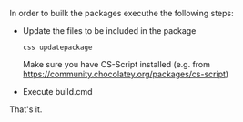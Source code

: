 In order to builk the packages executhe the following steps:
- Update the files to be included in the package
  ```
  css updatepackage
  ```
  Make sure you have CS-Script installed (e.g. from https://community.chocolatey.org/packages/cs-script)

- Execute build.cmd

That's it.